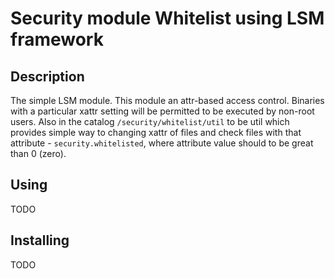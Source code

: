 # Security module Whitelist using LSM framework
## Description
The simple LSM module. This module an attr-based access control. Binaries with a particular xattr setting will be permitted to be executed by non-root users. 
Also in the catalog `/security/whitelist/util` to be util which provides simple way to changing xattr of files and check files with that attribute - `security.whitelisted`, where attribute value should to be great than 0 (zero).
## Using 
TODO
## Installing
TODO
